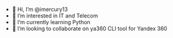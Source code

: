 - 👋 Hi, I’m @imercury13
- 👀 I’m interested in IT and Telecom
- 🌱 I’m currently learning Python
- 💞️ I’m looking to collaborate on ya360 CLI tool for Yandex 360

<!---
imercury13/imercury13 is a ✨ special ✨ repository because its `README.md` (this file) appears on your GitHub profile.
You can click the Preview link to take a look at your changes.
--->

